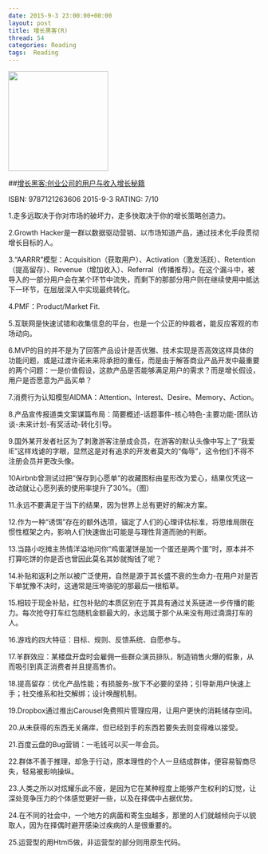 ```yaml
---
date: 2015-9-3 23:00:00+00:00
layout: post
title: 增长黑客(R)
thread: 54
categories: Reading
tags:  Reading
---
```


<img src="http://ec8.images-amazon.com/images/I/51xjPrflbiL.jpg" width="200" />

##[增长黑客:创业公司的用户与收入增长秘籍](http://amzn.to/1KuLOYk)

ISBN: 9787121263606 2015-9-3 RATING: 7/10

1.走多远取决于你对市场的破坏力，走多快取决于你的增长策略创造力。

2.Growth Hacker是一群以数据驱动营销、以市场知道产品，通过技术化手段贯彻增长目标的人。

3.“AARRR”模型：Acquisition（获取用户）、Activation（激发活跃）、Retention（提高留存）、Revenue（增加收入）、Referral（传播推荐）。在这个漏斗中，被导入的一部分用户会在某个环节中流失，而剩下的那部分用户则在继续使用中抵达下一环节，在层层深入中实现最终转化。

4.PMF：Product/Market Fit.

5.互联网是快速试错和收集信息的平台，也是一个公正的仲裁者，能反应客观的市场动向。

6.MVP的目的并不是为了回答产品设计是否优雅、技术实现是否高效这样具体的功能问题，或是过渡许诺未来将承担的重任，而是由于解答商业产品开发中最重要的两个问题：一是价值假设，这款产品是否能够满足用户的需求？而是增长假设，用户是否愿意为产品买单？

7.消费行为认知模型AIDMA：Attention、Interest、Desire、Memory、Action。

8.产品宣传报道类文案谋篇布局：简要概述-话题事件-核心特色-主要功能-团队访谈-未来计划-有奖活动-转化引导。

9.国外某开发者社区为了刺激游客注册成会员，在游客的默认头像中写上了“我爱IE”这样戏谑的字眼，显然这是对有追求的开发者莫大的“侮辱”，这令他们不得不注册会员并更改头像。


10Airbnb曾测试过把“保存到心愿单”的收藏图标由星形改为爱心，结果仅凭这一改动就让心愿列表的使用率提升了30%。（图）

11.永远不要满足于当下的结果，因为世界上总有更好的解决方案。

12.作为一种“诱饵”存在的额外选项，锚定了人们的心理评估标准，将思维局限在惯性框架之内，影响人们快速做出可能是与理性背道而驰的判断。

13.当路小吃摊主热情洋溢地问你“鸡蛋灌饼是加一个蛋还是两个蛋”时，原本并不打算吃饼的你是否也曾因此莫名其妙就掏钱了呢？

14.补贴和返利之所以被广泛使用，自然是源于其长盛不衰的生命力-在用户对是否下单犹豫不决时，这通常是压垮骆驼的那最后一根稻草。

15.相较于现金补贴，红包补贴的本质区别在于其具有通过关系链进一步传播的能力。每次抢夺打车红包随机金额最大的，永远属于那个从来没有用过滴滴打车的人。

16.游戏的四大特征：目标、规则、反馈系统、自愿参与。

17.羊群效应：某楼盘开盘时会雇佣一些群众演员排队，制造销售火爆的假象，从而吸引到真正消费者并且提高售价。

18.提高留存：优化产品性能；有损服务-放下不必要的坚持；引导新用户快速上手；社交维系和社交解绑；设计唤醒机制。

19.Dropbox通过推出Carousel免费照片管理应用，让用户更快的消耗储存空间。

20.从未获得的东西无关痛痒，但已经到手的东西若要失去则变得难以接受。

21.百度云盘的Bug营销：一毛钱可以买一年会员。

22.群体不善于推理，却急于行动，原本理性的个人一旦结成群体，便容易智商尽失，轻易被影响操纵。

23.人类之所以对炫耀乐此不疲，是因为它在某种程度上能够产生权利的幻觉，让深处竞争压力的个体感觉更好一些，以及在择偶中占据优势。

24.在不同的社会中，一个地方的病菌和寄生虫越多，那里的人们就越倾向于以貌取人，因为在择偶时避开感染过疾病的人是很重要的。

25.运营型的用Html5做，非运营型的部分则用原生代码。